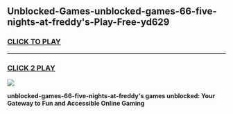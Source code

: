 
## Unblocked-Games-unblocked-games-66-five-nights-at-freddy's-Play-Free-yd629
<h3>
<a href="https://premium76.site?title=unblocked-games-66-five-nights-at-freddy's&ref=15A">CLICK TO PLAY</a></h3>
<hr>

<h3>
<a href="https://premium76.site?title=unblocked-games-66-five-nights-at-freddy's&ref=15A">CLICK 2 PLAY</a>
  
</h3>

<a href="https://premium76.site?title=unblocked-games-66-five-nights-at-freddy's&ref=15A"><img src="https://clearcache.store/games.png"></a>


**unblocked-games-66-five-nights-at-freddy's games unblocked: Your Gateway to Fun and Accessible Online Gaming**
